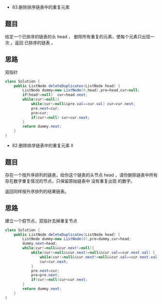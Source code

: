 * 83.删除排序链表中的重复元素
## 题目
给定一个已排序的链表的头 head ， 删除所有重复的元素，使每个元素只出现一次 。返回 已排序的链表 。
## 思路
双指针
```java
class Solution {
    public ListNode deleteDuplicates(ListNode head) {
        ListNode dummy=new ListNode(0,head),pre=head,cur=null;
        if(head!=null)  cur=head.next;
        while(cur!=null){
            while(cur!=null&&pre.val==cur.val) cur=cur.next;
            pre.next=cur;
            pre=cur;
            if(cur!=null) cur=cur.next;
        }
        return dummy.next;
    }
}
```
* 82.删除排序链表中的重复元素 II
## 题目
存在一个按升序排列的链表，给你这个链表的头节点 head ，请你删除链表中所有存在数字重复情况的节点，只保留原始链表中 没有重复出现 的数字。

返回同样按升序排列的结果链表。

## 思路

建立一个假节点，双指针去掉重复节点

```java
class Solution {
    public ListNode deleteDuplicates(ListNode head) {
        ListNode dummy=new ListNode(0),pre=dummy,cur=head;
        dummy.next=head;
        while(cur!=null&&cur.next!=null){
            while(cur!=null&&cur.next!=null&&cur.val==cur.next.val) {
                while(cur!=null&&cur.next!=null&&cur.val==cur.next.val) cur=cur.next;
                cur=cur.next;
            }
            pre.next=cur;
            pre=pre.next;
            if(cur!=null)cur=cur.next;
        }
        return dummy.next;
    }
}
```

